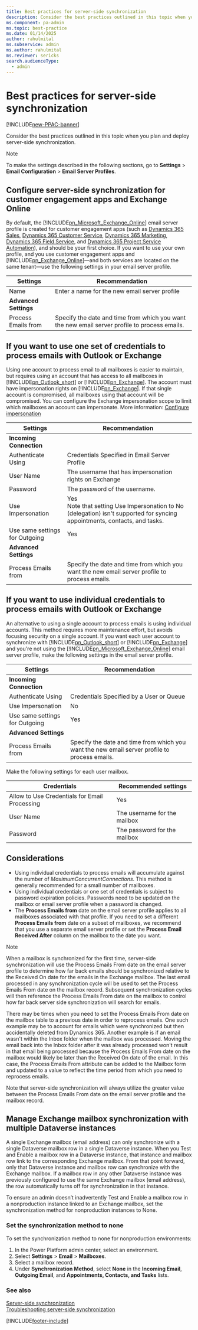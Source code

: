 ```yaml
---
title: Best practices for server-side synchronization
description: Consider the best practices outlined in this topic when you plan and deploy server-side synchronization.
ms.component: pa-admin
ms.topic: best-practice
ms.date: 01/14/2025
author: rahulmital
ms.subservice: admin
ms.author: rahulmital
ms.reviewer: sericks
search.audienceType: 
  - admin
---
```

# Best practices for server-side synchronization

[!INCLUDE[new-PPAC-banner](~/includes/new-PPAC-banner.md)]

Consider the best practices outlined in this topic when you plan and deploy server-side synchronization.

> [!NOTE]
> To make the settings described in the following sections, go to  **Settings** > **Email Configuration** > **Email Server Profiles**.

## Configure server-side synchronization for customer engagement apps and Exchange Online  

By default, the [!INCLUDE[pn_Microsoft_Exchange_Online](../includes/pn-microsoft-exchange-online.md)] email server profile is created for customer engagement apps (such as [Dynamics 365 Sales](/dynamics365/sales-professional/help-hub), [Dynamics 365 Customer Service](/dynamics365/customer-service/help-hub), [Dynamics 365 Marketing](/dynamics365/marketing/help-hub), [Dynamics 365 Field Service](/dynamics365/field-service/overview), and [Dynamics 365 Project Service Automation](/dynamics365/project-operations/psa/overview)), and should be your first choice. If you want to use your own profile, and you use customer engagement apps and [!INCLUDE[pn_Exchange_Online](../includes/pn-exchange-online.md)]&mdash;and both services are located on the same tenant&mdash;use the following settings in your email server profile.

|Settings|Recommendation|  
|--------------|--------------------|  
|Name|Enter a name for the new email server profile |  
|**Advanced Settings** ||  
|Process Emails from|Specify the date and time from which you want the new email server profile to process emails. |  

<a name="BKMK_OneAccount"></a>   
## If you want to use one set of credentials to process emails with Outlook or Exchange

Using one account to process email to all mailboxes is easier to maintain, but requires using an account that has access to all mailboxes in [!INCLUDE[pn_Outlook_short](../includes/pn-outlook-short.md)] or [!INCLUDE[pn_Exchange](../includes/pn-exchange.md)]. The account must have impersonation rights on [!INCLUDE[pn_Exchange](../includes/pn-exchange.md)]. If that single account is compromised, all mailboxes using that account will be compromised. You can configure the Exchange impersonation scope to limit which mailboxes an account can impersonate. More information: [Configure impersonation](/exchange/client-developer/exchange-web-services/how-to-configure-impersonation)

|Settings|Recommendation|  
|--------------|--------------------|  
|**Incoming Connection**||  
|Authenticate Using|Credentials Specified in Email Server Profile|  
|User Name|The username that has impersonation rights on Exchange|  
|Password|The password of the username.|  
|Use Impersonation|Yes<br>Note that setting Use Impersonation to No (delegation) isn't supported for syncing appointments, contacts, and tasks.|  
|Use same settings for Outgoing|Yes|  
|**Advanced Settings**| |  
| Process Emails from | Specify the date and time from which you want the new email server profile to process emails.|  

<a name="BKMK_EachUser"></a>   
## If you want to use individual credentials to process emails with Outlook or Exchange

An alternative to using a single account to process emails is using individual accounts. This method requires more maintenance effort, but avoids focusing security on a single account. If you want each user account to synchronize with [!INCLUDE[pn_Outlook_short](../includes/pn-outlook-short.md)] or [!INCLUDE[pn_Exchange](../includes/pn-exchange.md)] and you're not using the [!INCLUDE[pn_Microsoft_Exchange_Online](../includes/pn-microsoft-exchange-online.md)] email server profile, make the following settings in the email server profile.  
  
|Settings|Recommendation|  
|--------------|--------------------|  
|**Incoming Connection**||  
|Authenticate Using|Credentials Specified by a User or Queue|  
|Use Impersonation|No|  
|Use same settings for Outgoing|Yes|  
|**Advanced Settings**||  
|Process Emails from|Specify the date and time from which you want the new email server profile to process emails. |  

Make the following settings for each user mailbox.  
  
|Credentials|Recommended settings|  
|--------------|--------------------|  
|Allow to Use Credentials for Email Processing|Yes|  
|User Name|The username for the mailbox|  
|Password|The password for the mailbox|  

## Considerations

- Using individual credentials to process emails will accumulate against the number of *MaximumConcurrentConnections*. This method is generally recommended for a small number of mailboxes. 
- Using individual credentials or one set of credentials is subject to password expiration policies. Passwords need to be updated on the mailbox or email server profile when a password is changed.
- The **Process Emails from** date on the email server profile applies to all mailboxes associated with that profile. If you need to set a different **Process Emails from** date on a subset of mailboxes, we recommend that you use a separate email server profile or set the **Process Email Received After** column on the mailbox to the date you want. 

> [!NOTE]
> When a mailbox is synchronized for the first time, server-side synchronization will use the Process Emails From date on the email server profile to determine how far back emails should be synchronized relative to the Received On date for the emails in the Exchange mailbox. The last email processed in any synchronization cycle will be used to set the Process Emails From date on the mailbox record. Subsequent synchronization cycles will then reference the Process Emails From date on the mailbox to control how far back server side synchronization will search for emails. 
>
> There may be times when you need to set the Process Emails From date on the mailbox table to a previous date in order to reprocess emails. One such example may be to account for emails which were synchronized but then accidentally deleted from Dynamics 365. Another example is if an email wasn't within the Inbox folder when the mailbox was processed. Moving the email back into the Inbox folder after it was already processed won't result in that email being processed because the Process Emails From date on the mailbox would likely be later than the Received On date of the email. In this case, the Process Emails From attribute can be added to the Mailbox form and updated to a value to reflect the time period from which you need to reprocess emails.
>
> Note that server-side synchronization will always utilize the greater value between the Process Emails From date on the email server profile and the mailbox record.

## Manage Exchange mailbox synchronization with multiple Dataverse instances

A single Exchange mailbox (email address) can only synchronize with a single Dataverse mailbox row in a single Dataverse instance. When you Test and Enable a mailbox row in a Dataverse instance, that instance and mailbox row link to the corresponding Exchange mailbox. From that point forward, only that Dataverse instance and mailbox row can synchronize with the Exchange mailbox. If a mailbox row in any other Dataverse instance was previously configured to use the same Exchange mailbox (email address), the row automatically turns off for synchronization in that instance.

To ensure an admin doesn’t inadvertently Test and Enable a mailbox row in a nonproduction instance linked to an Exchange mailbox, set the synchronization method for nonproduction instances to None.

### Set the synchronization method to none

To set the synchronization method to none for nonproduction environments:

1. In the Power Platform admin center, select an environment.
1. Select **Settings** > **Email** > **Mailboxes**.
1. Select a mailbox record.
1. Under **Synchronization Method**, select **None** in the **Incoming Email**, **Outgoing Email**, and **Appointments, Contacts, and Tasks** lists.

### See also

[Server-side synchronization](../admin/server-side-synchronization.md)  
[Troubleshooting server-side synchronization](../admin/troubleshooting-monitoring-server-side-synchronization.md)   


[!INCLUDE[footer-include](../includes/footer-banner.md)]
